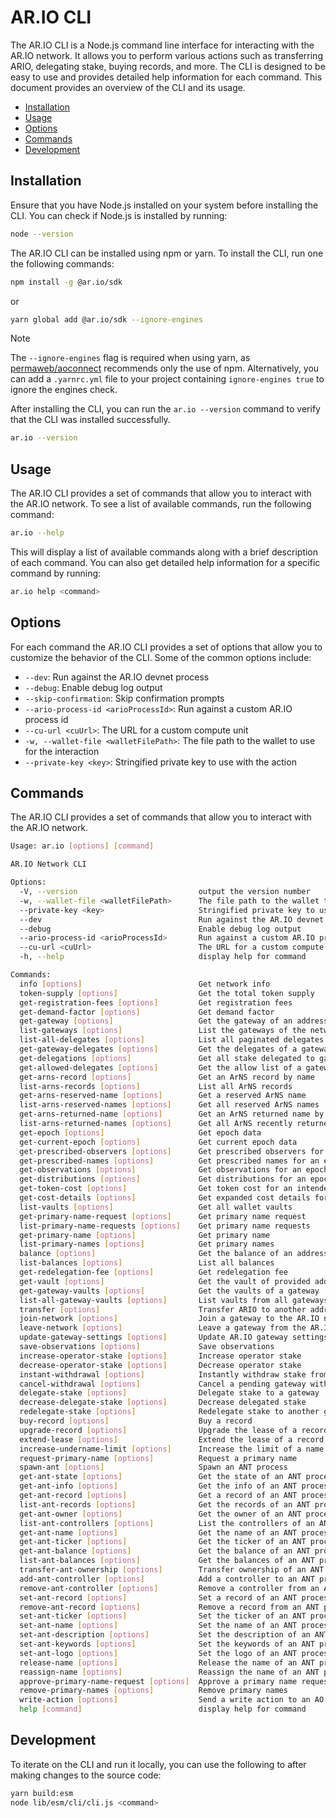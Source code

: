 # AR.IO CLI

The AR.IO CLI is a Node.js command line interface for interacting with the AR.IO network. It allows you to perform various actions such as transferring ARIO, delegating stake, buying records, and more. The CLI is designed to be easy to use and provides detailed help information for each command. This document provides an overview of the CLI and its usage.

<!-- toc -->

- [Installation](#installation)
- [Usage](#usage)
- [Options](#options)
- [Commands](#commands)
- [Development](#development)

<!-- tocstop -->

## Installation

Ensure that you have Node.js installed on your system before installing the CLI. You can check if Node.js is installed by running:

```bash
node --version
```

The AR.IO CLI can be installed using npm or yarn. To install the CLI, run one the following commands:

```bash
npm install -g @ar.io/sdk
```

or

```bash
yarn global add @ar.io/sdk --ignore-engines
```

> [!NOTE]
> The `--ignore-engines` flag is required when using yarn, as [permaweb/aoconnect] recommends only the use of npm. Alternatively, you can add a `.yarnrc.yml` file to your project containing `ignore-engines true` to ignore the engines check.

After installing the CLI, you can run the `ar.io --version` command to verify that the CLI was installed successfully.

```bash
ar.io --version
```

## Usage

The AR.IO CLI provides a set of commands that allow you to interact with the AR.IO network. To see a list of available commands, run the following command:

```bash
ar.io --help
```

This will display a list of available commands along with a brief description of each command. You can also get detailed help information for a specific command by running:

```bash
ar.io help <command>
```

## Options

For each command the AR.IO CLI provides a set of options that allow you to customize the behavior of the CLI. Some of the common options include:

- `--dev`: Run against the AR.IO devnet process
- `--debug`: Enable debug log output
- `--skip-confirmation`: Skip confirmation prompts
- `--ario-process-id <arioProcessId>`: Run against a custom AR.IO process id
- `--cu-url <cuUrl>`: The URL for a custom compute unit
- `-w, --wallet-file <walletFilePath>`: The file path to the wallet to use for the interaction
- `--private-key <key>`: Stringified private key to use with the action

## Commands

The AR.IO CLI provides a set of commands that allow you to interact with the AR.IO network.

```sh
Usage: ar.io [options] [command]

AR.IO Network CLI

Options:
  -V, --version                           output the version number
  -w, --wallet-file <walletFilePath>      The file path to the wallet to use for the interaction
  --private-key <key>                     Stringified private key to use with the action
  --dev                                   Run against the AR.IO devnet process
  --debug                                 Enable debug log output
  --ario-process-id <arioProcessId>       Run against a custom AR.IO process id
  --cu-url <cuUrl>                        The URL for a custom compute unit
  -h, --help                              display help for command

Commands:
  info [options]                          Get network info
  token-supply [options]                  Get the total token supply
  get-registration-fees [options]         Get registration fees
  get-demand-factor [options]             Get demand factor
  get-gateway [options]                   Get the gateway of an address
  list-gateways [options]                 List the gateways of the network
  list-all-delegates [options]            List all paginated delegates from all gateways
  get-gateway-delegates [options]         Get the delegates of a gateway
  get-delegations [options]               Get all stake delegated to gateways from this address
  get-allowed-delegates [options]         Get the allow list of a gateway delegate
  get-arns-record [options]               Get an ArNS record by name
  list-arns-records [options]             List all ArNS records
  get-arns-reserved-name [options]        Get a reserved ArNS name
  list-arns-reserved-names [options]      Get all reserved ArNS names
  get-arns-returned-name [options]        Get an ArNS returned name by name
  list-arns-returned-names [options]      Get all ArNS recently returned names
  get-epoch [options]                     Get epoch data
  get-current-epoch [options]             Get current epoch data
  get-prescribed-observers [options]      Get prescribed observers for an epoch
  get-prescribed-names [options]          Get prescribed names for an epoch
  get-observations [options]              Get observations for an epoch
  get-distributions [options]             Get distributions for an epoch
  get-token-cost [options]                Get token cost for an intended action
  get-cost-details [options]              Get expanded cost details for an intended action
  list-vaults [options]                   Get all wallet vaults
  get-primary-name-request [options]      Get primary name request
  list-primary-name-requests [options]    Get primary name requests
  get-primary-name [options]              Get primary name
  list-primary-names [options]            Get primary names
  balance [options]                       Get the balance of an address
  list-balances [options]                 List all balances
  get-redelegation-fee [options]          Get redelegation fee
  get-vault [options]                     Get the vault of provided address and vault ID
  get-gateway-vaults [options]            Get the vaults of a gateway
  list-all-gateway-vaults [options]       List vaults from all gateways
  transfer [options]                      Transfer ARIO to another address
  join-network [options]                  Join a gateway to the AR.IO network
  leave-network [options]                 Leave a gateway from the AR.IO network
  update-gateway-settings [options]       Update AR.IO gateway settings
  save-observations [options]             Save observations
  increase-operator-stake [options]       Increase operator stake
  decrease-operator-stake [options]       Decrease operator stake
  instant-withdrawal [options]            Instantly withdraw stake from an existing gateway withdrawal vault
  cancel-withdrawal [options]             Cancel a pending gateway withdrawal vault
  delegate-stake [options]                Delegate stake to a gateway
  decrease-delegate-stake [options]       Decrease delegated stake
  redelegate-stake [options]              Redelegate stake to another gateway
  buy-record [options]                    Buy a record
  upgrade-record [options]                Upgrade the lease of a record to a permabuy
  extend-lease [options]                  Extend the lease of a record
  increase-undername-limit [options]      Increase the limit of a name
  request-primary-name [options]          Request a primary name
  spawn-ant [options]                     Spawn an ANT process
  get-ant-state [options]                 Get the state of an ANT process
  get-ant-info [options]                  Get the info of an ANT process
  get-ant-record [options]                Get a record of an ANT process
  list-ant-records [options]              Get the records of an ANT process
  get-ant-owner [options]                 Get the owner of an ANT process
  list-ant-controllers [options]          List the controllers of an ANT process
  get-ant-name [options]                  Get the name of an ANT process
  get-ant-ticker [options]                Get the ticker of an ANT process
  get-ant-balance [options]               Get the balance of an ANT process
  list-ant-balances [options]             Get the balances of an ANT process
  transfer-ant-ownership [options]        Transfer ownership of an ANT process
  add-ant-controller [options]            Add a controller to an ANT process
  remove-ant-controller [options]         Remove a controller from an ANT process
  set-ant-record [options]                Set a record of an ANT process
  remove-ant-record [options]             Remove a record from an ANT process
  set-ant-ticker [options]                Set the ticker of an ANT process
  set-ant-name [options]                  Set the name of an ANT process
  set-ant-description [options]           Set the description of an ANT process
  set-ant-keywords [options]              Set the keywords of an ANT process
  set-ant-logo [options]                  Set the logo of an ANT process
  release-name [options]                  Release the name of an ANT process
  reassign-name [options]                 Reassign the name of an ANT process to another ANT process
  approve-primary-name-request [options]  Approve a primary name request
  remove-primary-names [options]          Remove primary names
  write-action [options]                  Send a write action to an AO Process
  help [command]                          display help for command
```

## Development

To iterate on the CLI and run it locally, you can use the following to after making changes to the source code:

```bash
yarn build:esm
node lib/esm/cli/cli.js <command>
```

[permaweb/aoconnect]: https://github.com/permaweb/aoconnect
